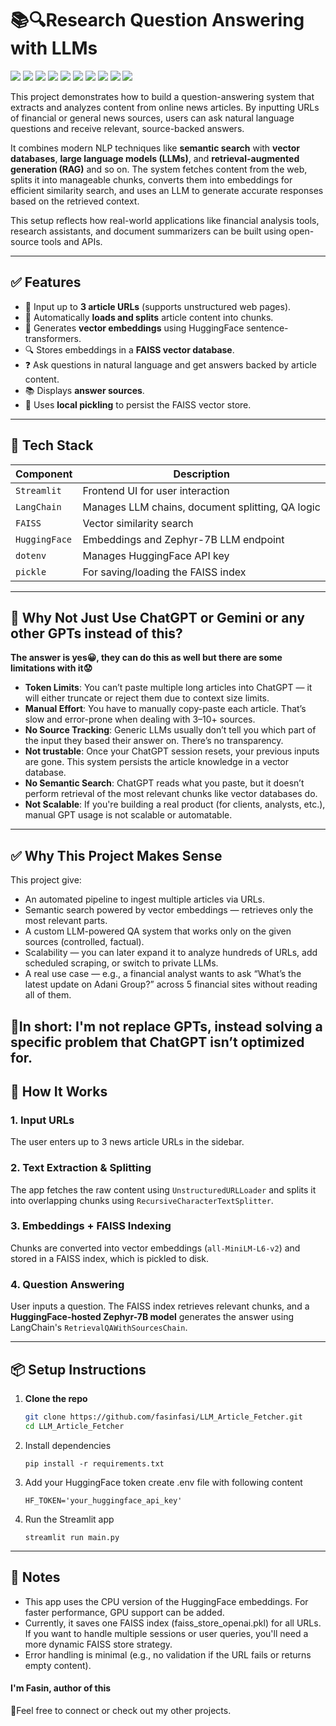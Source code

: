 # 📚🔍Research Question Answering with LLMs

<p align="left">
  <img src="https://img.shields.io/badge/Python-3776AB?logo=python&logoColor=white" />
  <img src="https://img.shields.io/badge/LLM-2E7D32?logo=python&logoColor=white" />
  <img src="https://img.shields.io/badge/LangChain-CD7B21?logo=langchain&logoColor=white" />
  <img src="https://img.shields.io/badge/HuggingFace-FFD21F?logo=huggingface&logoColor=black" />
  <img src="https://img.shields.io/badge/Streamlit-FF4B4B?logo=streamlit&logoColor=white" />
  <img src="https://img.shields.io/badge/Semantic%20Search-5C6BC0?logo=semanticweb&logoColor=white" />
  <img src="https://img.shields.io/badge/Faiss-40C9CE?logo=faiss&logoColor=white" />
  <img src="https://img.shields.io/badge/Vector%20Database-006BFF?logo=database&logoColor=white" />
  <img src="https://img.shields.io/badge/Embedding-7B1FA2?logo=brain&logoColor=white" />
  <img src="https://img.shields.io/badge/Web%20Scraping-DFCB7C?logo=scrapy&logoColor=white" />
</p>


This project demonstrates how to build a question-answering system that extracts and analyzes content from online news articles. By inputting URLs of financial or general news sources, users can ask natural language questions and receive relevant, source-backed answers.

It combines modern NLP techniques like **semantic search** with **vector databases**, **large language models (LLMs)**, and **retrieval-augmented generation (RAG)** and so on. The system fetches content from the web, splits it into manageable chunks, converts them into embeddings for efficient similarity search, and uses an LLM to generate accurate responses based on the retrieved context.

This setup reflects how real-world applications like financial analysis tools, research assistants, and document summarizers can be built using open-source tools and APIs.

---

## ✅ Features

- 🔗 Input up to **3 article URLs** (supports unstructured web pages).
- 📄 Automatically **loads and splits** article content into chunks.
- 🧠 Generates **vector embeddings** using HuggingFace sentence-transformers.
- 🔍 Stores embeddings in a **FAISS vector database**.
- ❓ Ask questions in natural language and get answers backed by article content.
- 📚 Displays **answer sources**.
- 💾 Uses **local pickling** to persist the FAISS vector store.

---

## 🧰 Tech Stack

| Component        | Description                                       |
|------------------|---------------------------------------------------|
| `Streamlit`      | Frontend UI for user interaction                  |
| `LangChain`      | Manages LLM chains, document splitting, QA logic |
| `FAISS`          | Vector similarity search                          |
| `HuggingFace`    | Embeddings and Zephyr-7B LLM endpoint             |
| `dotenv`         | Manages HuggingFace API key                       |
| `pickle`         | For saving/loading the FAISS index                |

---

## 🤔 Why Not Just Use ChatGPT or Gemini or any other GPTs instead of this?

**The answer is yes😀, they can do this as well but there are some limitations with it😟**
- **Token Limits**: You can’t paste multiple long articles into ChatGPT — it will either truncate or reject them due to context size limits.
- **Manual Effort**: You have to manually copy-paste each article. That’s slow and error-prone when dealing with 3–10+ sources.
- **No Source Tracking**: Generic LLMs usually don’t tell you which part of the input they based their answer on. There’s no transparency.
- **Not trustable**: Once your ChatGPT session resets, your previous inputs are gone. This system persists the article knowledge in a vector database.
- **No Semantic Search**: ChatGPT reads what you paste, but it doesn’t perform retrieval of the most relevant chunks like vector databases do.
- **Not Scalable**: If you're building a real product (for clients, analysts, etc.), manual GPT usage is not scalable or automatable.

---

## ✅ Why This Project Makes Sense

This project give:
- An automated pipeline to ingest multiple articles via URLs.
- Semantic search powered by vector embeddings — retrieves only the most relevant parts.
- A custom LLM-powered QA system that works only on the given sources (controlled, factual).
- Scalability — you can later expand it to analyze hundreds of URLs, add scheduled scraping, or switch to private LLMs.
- A real use case — e.g., a financial analyst wants to ask “What’s the latest update on Adani Group?” across 5 financial sites without reading all of them.


**📌In short: I'm not replace GPTs, instead solving a specific problem that ChatGPT isn’t optimized for.**
---

## 🧪 How It Works

### 1. **Input URLs**
The user enters up to 3 news article URLs in the sidebar.

### 2. **Text Extraction & Splitting**
The app fetches the raw content using `UnstructuredURLLoader` and splits it into overlapping chunks using `RecursiveCharacterTextSplitter`.

### 3. **Embeddings + FAISS Indexing**
Chunks are converted into vector embeddings (`all-MiniLM-L6-v2`) and stored in a FAISS index, which is pickled to disk.

### 4. **Question Answering**
User inputs a question. The FAISS index retrieves relevant chunks, and a **HuggingFace-hosted Zephyr-7B model** generates the answer using LangChain's `RetrievalQAWithSourcesChain`.

---

## 📦 Setup Instructions

1. **Clone the repo**
   ```bash
   git clone https://github.com/fasinfasi/LLM_Article_Fetcher.git
   cd LLM_Article_Fetcher
   ```
2. Install dependencies
   ```
   pip install -r requirements.txt
   ```
3. Add your HuggingFace token
   create .env file with following content
   ```
   HF_TOKEN='your_huggingface_api_key'
   ```
4. Run the Streamlit app
   ```
   streamlit run main.py
   ```

---

## 📝 Notes
- This app uses the CPU version of the HuggingFace embeddings. For faster performance, GPU support can be added.
- Currently, it saves one FAISS index (faiss_store_openai.pkl) for all URLs. If you want to handle multiple sessions or user queries, you'll need a more dynamic FAISS store strategy.
- Error handling is minimal (e.g., no validation if the URL fails or returns empty content).

#### I'm Fasin, author of this
🤗Feel free to connect or check out my other projects.

